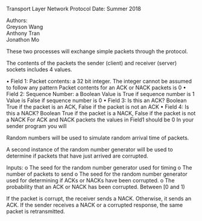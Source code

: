 Transport Layer Network Protocol
Date: Summer 2018  

Authors:  
Greyson Wang  
Anthony Tran  
Jonathon Mo

These two processes will exchange simple packets through the 
protocol. 

The contents of the packets the sender (client) and receiver
(server) sockets includes 4 values.

• Field 1: Packet contents: a 32 bit integer.
The integer cannot be assumed to follow any pattern
Packet contents for an ACK or NACK packets is 0
• Field 2: Sequence Number: a Boolean
Value is True if sequence number is 1
Value is False if sequence number is 0
• Field 3: Is this an ACK? Boolean
True if the packet is an ACK, False if the packet is not an ACK
• Field 4: Is this a NACK? Boolean
True if the packet is a NACK, False if the packet is not a NACK
For ACK and NACK packets the values in Field1 should be 0
In your sender program you will

Random numbers will be used to simulate random arrival time of packets. 

A second instance of the random number generator will be used to determine if packets that have just arrived
are corrupted. 

Inputs:
o The seed for the random number generator used for timing
o The number of packets to send
o The seed for the random number generator used for determining if ACKs or NACKs
have been corrupted.
o The probability that an ACK or NACK has been corrupted. Between [0 and 1)

If the packet is corrupt, the receiver sends a NACK. Otherwise, it sends an ACK.
If the sender receives a NACK or a corrupted response, the same packet is retransmitted.
